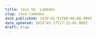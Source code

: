 ```yaml
---
title: Java &&  Lambdas
slug: java-lambdas
date_published: 1970-01-01T00:00:00.000Z
date_updated: 2019-03-17T17:12:03.000Z
draft: true
---
```



